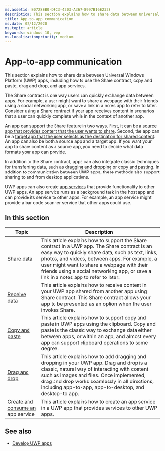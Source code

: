 ```yaml
---
ms.assetid: E0728EB0-DFC3-4203-A367-8997B16E2328
description: This section explains how to share data between Universal Windows Platform (UWP) apps, including how to use the Share contract, copy and paste, and drag and drop.
title: App-to-app communication
ms.date: 02/12/2020
ms.topic: article
keywords: windows 10, uwp
ms.localizationpriority: medium
---
```


# App-to-app communication

This section explains how to share data between Universal Windows Platform (UWP) apps, including how to use the Share contract, copy and paste, drag and drop, and app services.

The Share contract is one way users can quickly exchange data between apps. For example, a user might want to share a webpage with their friends using a social networking app, or save a link in a notes app to refer to later. Consider using a Share contract if your app receives content in scenarios that a user can quickly complete while in the context of another app.

An app can support the Share feature in two ways. First, it can be a [source app that provides content that the user wants to share](share-data.md). Second, the app can be a [target app that the user selects as the destination for shared content](receive-data.md). An app can also be both a source app and a target app. If you want your app to share content as a source app, you need to decide what data formats your app can provide.

In addition to the Share contract, apps can also integrate classic techniques for transferring data, such as [dragging and dropping](../design/input/drag-and-drop.md) or [copy and pasting](copy-and-paste.md). In addition to communication between UWP apps, these methods also support sharing to and from desktop applications.

UWP apps can also create [app services](../launch-resume/how-to-create-and-consume-an-app-service.md) that provide functionality to other UWP apps. An app service runs as a background task in the host app and can provide its service to other apps. For example, an app service might provide a bar code scanner service that other apps could use.

## In this section

| Topic | Description |
|-------|-------------|
| [Share data](share-data.md) | This article explains how to support the Share contract in a UWP app. The Share contract is an easy way to quickly share data, such as text, links, photos, and videos, between apps. For example, a user might want to share a webpage with their friends using a social networking app, or save a link in a notes app to refer to later. |
| [Receive data](receive-data.md) | This article explains how to receive content in your UWP app shared from another app using Share contract. This Share contract allows your app to be presented as an option when the user invokes Share. |
| [Copy and paste](copy-and-paste.md) | This article explains how to support copy and paste in UWP apps using the clipboard. Copy and paste is the classic way to exchange data either between apps, or within an app, and almost every app can support clipboard operations to some degree. |
| [Drag and drop](../design/input/drag-and-drop.md) | This article explains how to add dragging and dropping in your UWP app. Drag and drop is a classic, natural way of interacting with content such as images and files. Once implemented, drag and drop works seamlessly in all directions, including app-to-app, app-to-desktop, and desktop-to app. |
| [Create and consume an app service](../launch-resume/how-to-create-and-consume-an-app-service.md) | This article explains how to create an app service in a UWP app that provides services to other UWP apps.  |

## See also

- [Develop UWP apps](../develop/index.md)